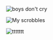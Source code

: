 ![boys don't cry](https://github.com/user-attachments/assets/3762cc94-de5a-4b6c-9842-6e018bee3e1b)

![My scrobbles](https://lastfm-recently-played.vercel.app/api?user=resfrios&width=1000&count=3&loved=true&loved_style=1&header_style=compact_stats_only&show_user=always&footer_style=wave&bg_color=000000)

![ttttttt](https://github.com/user-attachments/assets/1e915d6d-884c-459d-b394-5d638f0a31c5)
